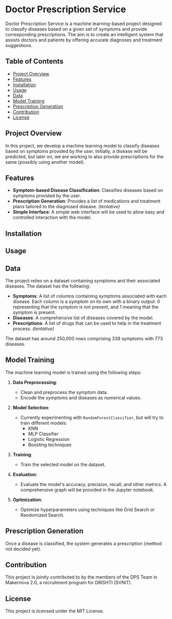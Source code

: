 # Doctor Prescription Service

Doctor Prescription Service is a machine learning-based project designed to classify diseases based on a given set of symptoms and provide corresponding prescriptions. The aim is to create an intelligent system that assists doctors and patients by offering accurate diagnoses and treatment suggestions.

## Table of Contents

- [Project Overview](#project-overview)
- [Features](#features)
- [Installation](#installation)
- [Usage](#usage)
- [Data](#data)
- [Model Training](#model-training)
- [Prescription Generation](#prescription-generation)
- [Contribution](#contribution)
- [License](#license)

## Project Overview

In this project, we develop a machine learning model to classify diseases based on symptoms provided by the user. Initially, a disease will be predicted, but later on, we are working to also provide prescriptions for the same (possibly using another model).

## Features

- **Symptom-based Disease Classification**: Classifies diseases based on symptoms provided by the user.
- **Prescription Generation**: Provides a list of medications and treatment plans tailored to the diagnosed disease. _(tentative)_
- **Simple Interface**: A simple web interface will be used to allow easy and controlled interaction with the model.

## Installation

## Usage

## Data

The project relies on a dataset containing symptoms and their associated diseases. The dataset has the following:

- **Symptoms**: A list of columns containing symptoms associated with each disease. Each column is a symptom on its own with a binary output: 0 representing that the symptom is not present, and 1 meaning that the symptom is present.
- **Diseases**: A comprehensive list of diseases covered by the model.
- **Prescriptions**: A list of drugs that can be used to help in the treatment process. _(tentative)_

The dataset has around 250,000 rows comprising 339 symptoms with 773 diseases.

## Model Training

The machine learning model is trained using the following steps:

1. **Data Preprocessing**:
    - Clean and preprocess the symptom data.
    - Encode the symptoms and diseases as numerical values.
    
2. **Model Selection**:
    - Currently experimenting with `RandomForestClassifier`, but will try to train different models:  
        - KNN
        - MLP Classifier
        - Logistic Regression
        - Boosting techniques
    
3. **Training**:
    - Train the selected model on the dataset.
    
4. **Evaluation**:
    - Evaluate the model's accuracy, precision, recall, and other metrics. A comprehensive graph will be provided in the Jupyter notebook.

5. **Optimization**:
    - Optimize hyperparameters using techniques like Grid Search or Randomized Search.

## Prescription Generation

Once a disease is classified, the system generates a prescription (method not decided yet).

## Contribution

This project is jointly contributed to by the members of the DPS Team in Makernova 2.0, a recruitment program for DRISHTI (SVNIT).

## License

This project is licensed under the MIT License.